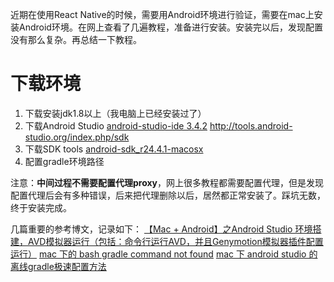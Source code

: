 近期在使用React Native的时候，需要用Android环境进行验证，需要在mac上安装Android环境。在网上查看了几遍教程，准备进行安装。安装完以后，发现配置没有那么复杂。再总结一下教程。

# 下载环境
1. 下载安装jdk1.8以上（我电脑上已经安装过了）
2. 下载Android Studio
  [android-studio-ide 3.4.2](https://dl.google.com/dl/android/studio/install/3.4.2.0/android-studio-ide-183.5692245-mac.dmg)
  http://tools.android-studio.org/index.php/sdk
3. 下载SDK tools 
 [android-sdk_r24.4.1-macosx](https://dl.google.com/android/android-sdk_r24.4.1-macosx.zip)
4. 配置gradle环境路径


注意：**中间过程不需要配置代理proxy**，网上很多教程都需要配置代理，但是发现配置代理后会有多种错误，后来把代理删除以后，居然都正常安装了。踩坑无数，终于安装完成。

几篇重要的参考博文，记录如下：
[【Mac + Android】之Android Studio 环境搭建，AVD模拟器运行（包括：命令行运行AVD，并且Genymotion模拟器插件配置运行）](https://www.cnblogs.com/Owen-ET/p/10271090.html)
[mac 下的 bash gradle command not found](https://blog.csdn.net/u013424496/article/details/52684213)
[mac 下 android studio 的离线gradle极速配置方法](https://www.cnblogs.com/thtlovelife/p/5872801.html)